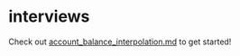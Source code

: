 # interviews

Check out [account_balance_interpolation.md](https://github.com/altir-app/interviews/blob/main/account_balance_interpolation.md) to get started!
